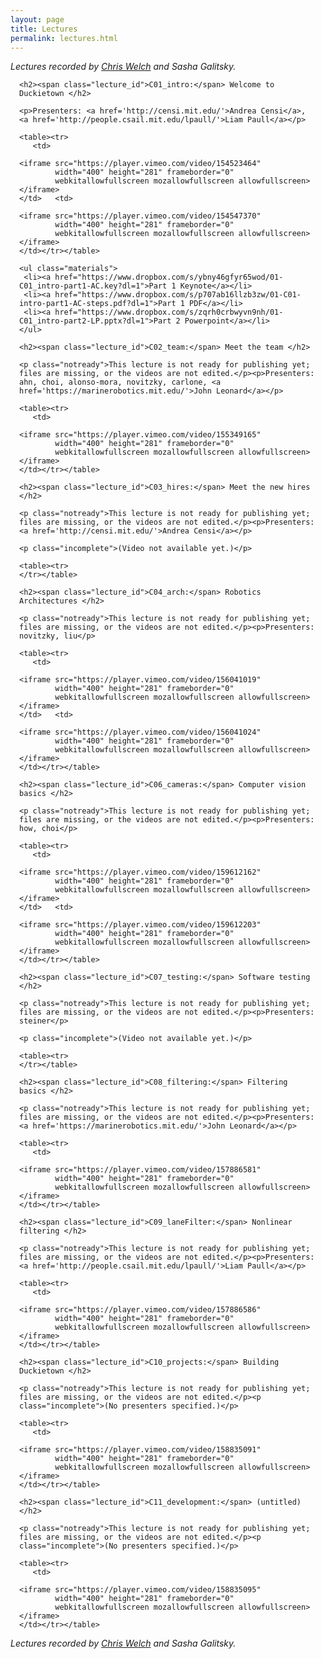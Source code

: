 ```yaml
---
layout: page
title: Lectures
permalink: lectures.html
---
```

   

*Lectures recorded by [Chris Welch](http://chriswelchphotography.com) and Sasha Galitsky.*
   
<style type='text/css'>
    .notready, .incomplete { color: red }
    div.lecture {margin: 1em }
    span.lecture_id { color: gray; font-size: smaller }
    div.lecture h2 { margin-left: -1em} 
    
</style>
 


<div class='lecture'>

    
    
    <h2><span class="lecture_id">C01_intro:</span> Welcome to Duckietown </h2>
    
    <p>Presenters: <a href='http://censi.mit.edu/'>Andrea Censi</a>, <a href='http://people.csail.mit.edu/lpaull/'>Liam Paull</a></p>
    
    <table><tr>
       <td>
    
    <iframe src="https://player.vimeo.com/video/154523464"
            width="400" height="281" frameborder="0"
            webkitallowfullscreen mozallowfullscreen allowfullscreen></iframe>
    </td>   <td>
    
    <iframe src="https://player.vimeo.com/video/154547370"
            width="400" height="281" frameborder="0"
            webkitallowfullscreen mozallowfullscreen allowfullscreen></iframe>
    </td></tr></table>
    
    <ul class="materials">
     <li><a href="https://www.dropbox.com/s/ybny46gfyr65wod/01-C01_intro-part1-AC.key?dl=1">Part 1 Keynote</a></li>
     <li><a href="https://www.dropbox.com/s/p707ab16llzb3zw/01-C01-intro-part1-AC-steps.pdf?dl=1">Part 1 PDF</a></li>
     <li><a href="https://www.dropbox.com/s/zqrh0crbwyvn9nh/01-C01_intro-part2-LP.pptx?dl=1">Part 2 Powerpoint</a></li>
    </ul>
    
    
</div>

<div class='lecture'>

    
    
    <h2><span class="lecture_id">C02_team:</span> Meet the team </h2>
    
    <p class="notready">This lecture is not ready for publishing yet; files are missing, or the videos are not edited.</p><p>Presenters: ahn, choi, alonso-mora, novitzky, carlone, <a href='https://marinerobotics.mit.edu/'>John Leonard</a></p>
    
    <table><tr>
       <td>
    
    <iframe src="https://player.vimeo.com/video/155349165"
            width="400" height="281" frameborder="0"
            webkitallowfullscreen mozallowfullscreen allowfullscreen></iframe>
    </td></tr></table>
    
    
</div>

<div class='lecture'>

    
    
    <h2><span class="lecture_id">C03_hires:</span> Meet the new hires </h2>
    
    <p class="notready">This lecture is not ready for publishing yet; files are missing, or the videos are not edited.</p><p>Presenters: <a href='http://censi.mit.edu/'>Andrea Censi</a></p>
    
    <p class="incomplete">(Video not available yet.)</p>
    
    <table><tr>
    </tr></table>
    
    
</div>

<div class='lecture'>

    
    
    <h2><span class="lecture_id">C04_arch:</span> Robotics Architectures </h2>
    
    <p class="notready">This lecture is not ready for publishing yet; files are missing, or the videos are not edited.</p><p>Presenters: novitzky, liu</p>
    
    <table><tr>
       <td>
    
    <iframe src="https://player.vimeo.com/video/156041019"
            width="400" height="281" frameborder="0"
            webkitallowfullscreen mozallowfullscreen allowfullscreen></iframe>
    </td>   <td>
    
    <iframe src="https://player.vimeo.com/video/156041024"
            width="400" height="281" frameborder="0"
            webkitallowfullscreen mozallowfullscreen allowfullscreen></iframe>
    </td></tr></table>
    
    
</div>

<div class='lecture'>

    
    
    <h2><span class="lecture_id">C06_cameras:</span> Computer vision basics </h2>
    
    <p class="notready">This lecture is not ready for publishing yet; files are missing, or the videos are not edited.</p><p>Presenters: how, choi</p>
    
    <table><tr>
       <td>
    
    <iframe src="https://player.vimeo.com/video/159612162"
            width="400" height="281" frameborder="0"
            webkitallowfullscreen mozallowfullscreen allowfullscreen></iframe>
    </td>   <td>
    
    <iframe src="https://player.vimeo.com/video/159612203"
            width="400" height="281" frameborder="0"
            webkitallowfullscreen mozallowfullscreen allowfullscreen></iframe>
    </td></tr></table>
    
    
</div>

<div class='lecture'>

    
    
    <h2><span class="lecture_id">C07_testing:</span> Software testing </h2>
    
    <p class="notready">This lecture is not ready for publishing yet; files are missing, or the videos are not edited.</p><p>Presenters: steiner</p>
    
    <p class="incomplete">(Video not available yet.)</p>
    
    <table><tr>
    </tr></table>
    
    
</div>

<div class='lecture'>

    
    
    <h2><span class="lecture_id">C08_filtering:</span> Filtering basics </h2>
    
    <p class="notready">This lecture is not ready for publishing yet; files are missing, or the videos are not edited.</p><p>Presenters: <a href='https://marinerobotics.mit.edu/'>John Leonard</a></p>
    
    <table><tr>
       <td>
    
    <iframe src="https://player.vimeo.com/video/157886581"
            width="400" height="281" frameborder="0"
            webkitallowfullscreen mozallowfullscreen allowfullscreen></iframe>
    </td></tr></table>
    
    
</div>

<div class='lecture'>

    
    
    <h2><span class="lecture_id">C09_laneFilter:</span> Nonlinear filtering </h2>
    
    <p class="notready">This lecture is not ready for publishing yet; files are missing, or the videos are not edited.</p><p>Presenters: <a href='http://people.csail.mit.edu/lpaull/'>Liam Paull</a></p>
    
    <table><tr>
       <td>
    
    <iframe src="https://player.vimeo.com/video/157886586"
            width="400" height="281" frameborder="0"
            webkitallowfullscreen mozallowfullscreen allowfullscreen></iframe>
    </td></tr></table>
    
    
</div>

<div class='lecture'>

    
    
    <h2><span class="lecture_id">C10_projects:</span> Building Duckietown </h2>
    
    <p class="notready">This lecture is not ready for publishing yet; files are missing, or the videos are not edited.</p><p class="incomplete">(No presenters specified.)</p>
    
    <table><tr>
       <td>
    
    <iframe src="https://player.vimeo.com/video/158835091"
            width="400" height="281" frameborder="0"
            webkitallowfullscreen mozallowfullscreen allowfullscreen></iframe>
    </td></tr></table>
    
    
</div>

<div class='lecture'>

    
    
    <h2><span class="lecture_id">C11_development:</span> (untitled) </h2>
    
    <p class="notready">This lecture is not ready for publishing yet; files are missing, or the videos are not edited.</p><p class="incomplete">(No presenters specified.)</p>
    
    <table><tr>
       <td>
    
    <iframe src="https://player.vimeo.com/video/158835095"
            width="400" height="281" frameborder="0"
            webkitallowfullscreen mozallowfullscreen allowfullscreen></iframe>
    </td></tr></table>
    
    
</div>


    
   *Lectures recorded by [Chris Welch](http://chriswelchphotography.com) and Sasha Galitsky.* 

